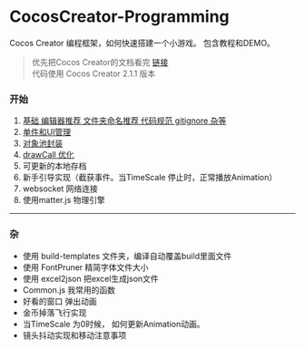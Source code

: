 # CocosCreator-Programming
Cocos Creator 编程框架，如何快速搭建一个小游戏。 包含教程和DEMO。

> 优先把Cocos Creator的文档看完 [链接](https://docs.cocos.com/creator/manual/zh/)   
> 代码使用 Cocos Creator 2.1.1  版本
### **开始**
1. [基础 编辑器推荐 文件夹命名推荐 代码规范 gitignore 杂等](doc/1.md)
2. [单件和UI管理](doc/2.md)
3. [对象池封装](doc/3.md)
4. [drawCall 优化](doc/4.md)
5. 可更新的本地存档
6. 新手引导实现（截获事件。当TimeScale 停止时，正常播放Animation）
7. websocket 网络连接
8. 使用matter.js 物理引擎

***
### **杂**
* 使用 build-templates 文件夹，编译自动覆盖build里面文件
* 使用 FontPruner 精简字体文件大小
* 使用 excel2json 把excel生成json文件
* Common.js 我常用的函数
* 好看的窗口 弹出动画
* 金币掉落飞行实现
* 当TimeScale 为0时候， 如何更新Animation动画。
* 镜头抖动实现和移动注意事项
  
